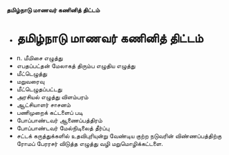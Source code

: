 **தமிழ்நாடு மாணவர் கணினித் திட்டம்**
- # தமிழ்நாடு மாணவர் கணினித் திட்டம்
- n. மீமிசை எழுத்து
- எபதப்பட்தன் மேலாகத் திரும்ப எழுதிய எழுத்து
- மீட்டெழுத்து
- மறுவரைவு
- மீட்டெழுதப்பட்டது
- அரசியல் எழுத்து விளம்பரம்
- ஆட்சியாளர் சாசனம்
- பணிமுறைக் கட்டளைப் படி
- போப்பாண்டவர் ஆணைப்பத்திரம்
- போப்பாண்டவர் மேல்நிடிலைத் தீர்ப்பு
- சட்டக் கருத்துக்களில் உதவிபுரியுன்று வேண்டிய குற்ற நடுவரின் விண்ணப்பத்திற்கு ரோமப் பேரரசர் விடுத்த எழுத்து வழி மறுமொழிக்கட்டளை.

